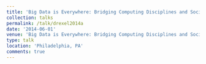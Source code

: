 ```yaml
---
title: 'Big Data is Everywhere: Bridging Computing Disciplines and Society'
collection: talks
permalink: /talk/drexel2014a
date: '2014-06-01'
venue: 'Big Data is Everywhere: Bridging Computing Disciplines and Society. Webinar for Drexel University with Jeff Popyack. June, 2014 and January, 2015'
type: talk
location: 'Philadelphia, PA'
comments: true
---
```


